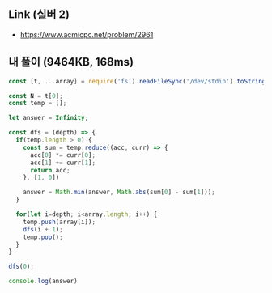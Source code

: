 ## Link (실버 2)          

- https://www.acmicpc.net/problem/2961  

## 내 풀이 (9464KB, 168ms)            

```javascript
const [t, ...array] = require('fs').readFileSync('/dev/stdin').toString().trim().split('\n').map(el => el.split(' ').map(Number));

const N = t[0];
const temp = [];

let answer = Infinity;

const dfs = (depth) => {
  if(temp.length > 0) {
    const sum = temp.reduce((acc, curr) => {
      acc[0] *= curr[0];
      acc[1] += curr[1];
      return acc;
    }, [1, 0])

    answer = Math.min(answer, Math.abs(sum[0] - sum[1]));
  }

  for(let i=depth; i<array.length; i++) {
    temp.push(array[i]);
    dfs(i + 1);
    temp.pop();
  }
}

dfs(0);

console.log(answer)
```
